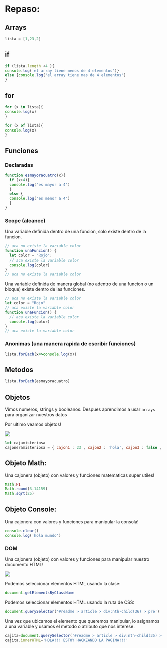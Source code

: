 # Repaso:

## Arrays

```js
lista = [1,23,2]
```

## if

```js
if (lista.length <4 ){
console.log('el array tiene menos de 4 elementos')}
else {console.log('el array tiene mas de 4 elementos')
}
```

## for

```js
for (x in lista){
console.log(x)
}
```

```js
for (x of lista){
console.log(x)
}
```

## Funciones


### Declaradas

```js
function esmayoracuatro(x){
  if (x>4){
  console.log('es mayor a 4')
  }
  else {
  console.log('es menor a 4')
  }
}
```

### Scope (alcance)

Una variable definida dentro de una funcion, solo existe dentro de la funcion.

```js
// aca no existe la variable color
function unaFuncion() {
  let color = "Rojo";
  // aca existe la variable color
  console.log(color)
}
// aca no existe la variable color
```
Una variable definida de manera global (no adentro de una funcion o un bloque)  existe dentro de las funciones.

```js
// aca no existe la variable color
let color = "Rojo"
// aca existe la variable color
function unaFuncion() {
  // aca existe la variable color
  console.log(color)
}
// aca existe la variable color
```
### Anonimas (una manera rapida de escribir funciones)

```js
lista.forEach(x=>console.log(x))
```


## Metodos

```js
lista.forEach(esmayoracuatro)
```

## Objetos


Vimos numeros, strings y booleanos. Despues aprendimos a usar `arrays` para organizar nuestros datos

Por ultimo veamos objetos!

![](https://http2.mlstatic.com/D_NQ_NP_881520-MLA43683157972_102020-O.webp)

```javascript
let cajamisteriosa
cajoneramisteriosa = { cajon1 : 23 , cajon2 : 'hola', cajon3 : false , cajon4 : esmayoracuatro} 
```


## Objeto Math:

Una cajonera (objeto) con valores y funciones matematicas super utiles!

```javascript
Math.PI
Math.round(3.14159)
Math.sqrt(25)
```

## Objeto Console:

Una cajonera  con valores y funciones para manipular la consola!

```javascript
console.clear()
console.log('hola mundo')
```

### DOM

Una cajonera (objeto) con valores y funciones para manipular nuestro documento HTML!

![](https://www.w3schools.com/js/pic_htmltree.gif)

Podemos seleccionar elementos HTML usando la clase:

```js
document.getElementsByClassName
```
Podemos seleccionar elementos HTML usando la ruta de CSS:

```js
document.querySelector('#readme > article > div:nth-child(36) > pre')
```

Una vez que ubicamos el elemento que queremos manipular, lo asignamos a una variable y usamos el metodo o atributo que nos interese.

```js
cajita=document.querySelector('#readme > article > div:nth-child(35) > pre')
cajita.innerHTML='HOLA!!! ESTOY HACKEANDO LA PAGINA!!!'
```
